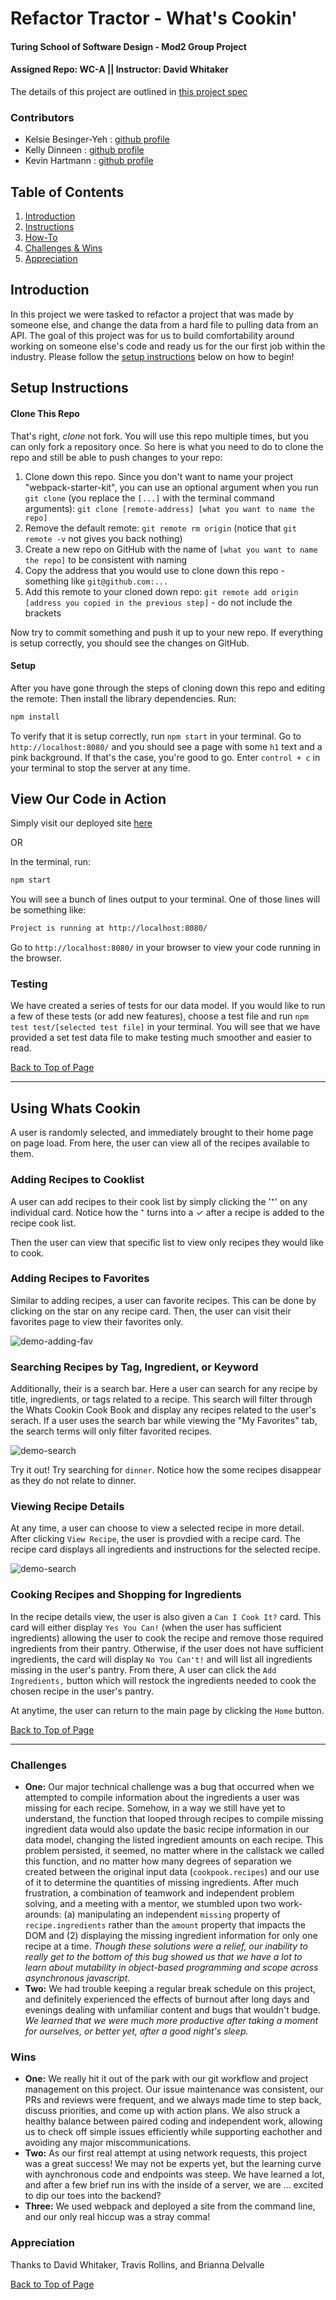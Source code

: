 # Refactor Tractor - What's Cookin'
#### Turing School of Software Design - Mod2 Group Project
#### Assigned Repo: WC-A  || Instructor: David Whitaker

The details of this project are outlined in [this project spec](https://frontend.turing.io/projects/module-2/refactor-tractor-wc.html)

### Contributors
- Kelsie Besinger-Yeh : [github profile](https://github.com/kelsiebesingeryeh)
- Kelly Dinneen : [github profile](https://github.com/kellydinneen)
- Kevin Hartmann : [github profile](https://github.com/kevinhartmann23)

## Table of Contents
1. [Introduction](#introduction)
2. [Instructions](#setup-instructions)
3. [How-To](#using-whats-cookin)
4. [Challenges & Wins](#challenges-&-wins)
5. [Appreciation](#appreciation)

## Introduction
  In this project we were tasked to refactor a project that was made by someone else, and change the data from a hard file to pulling data from an API. The goal of this project was for us to build comfortability around working on someone else's code and ready us for the our first job within the industry. Please follow the [setup instructions](#setup-instructions) below on how to begin!

## Setup Instructions

#### Clone This Repo

That's right, _clone_ not fork. You will use this repo multiple times, but you can only fork a repository once. So here is what you need to do to clone the repo and still be able to push changes to your repo:

1. Clone down this repo. Since you don't want to name your project "webpack-starter-kit", you can use an optional argument when you run `git clone` (you replace the `[...]` with the terminal command arguments): `git clone [remote-address] [what you want to name the repo]`
1. Remove the default remote: `git remote rm origin` (notice that `git remote -v` not gives you back nothing)
1. Create a new repo on GitHub with the name of `[what you want to name the repo]` to be consistent with naming
1. Copy the address that you would use to clone down this repo - something like `git@github.com:...`
1. Add this remote to your cloned down repo: `git remote add origin [address you copied in the previous step]` - do not include the brackets

Now try to commit something and push it up to your new repo. If everything is setup correctly, you should see the changes on GitHub.

#### Setup

After you have gone through the steps of cloning down this repo and editing the remote:
Then install the library dependencies. Run:

```bash
npm install
```

To verify that it is setup correctly, run `npm start` in your terminal. Go to `http://localhost:8080/` and you should see a page with some `h1` text and a pink background. If that's the case, you're good to go. Enter `control + c` in your terminal to stop the server at any time.

## View Our Code in Action
Simply visit our deployed site [here]()

OR

In the terminal, run:

```bash
npm start
```

You will see a bunch of lines output to your terminal. One of those lines will be something like:

```bash
Project is running at http://localhost:8080/
```

Go to `http://localhost:8080/` in your browser to view your code running in the browser.

### Testing

We have created a series of tests for our data model. If you would like to run a few of these tests (or add new features), choose a test file and run `npm test test/[selected test file]` in your terminal.
You will see that we have provided a set test data file to make testing much smoother and easier to read.

[Back to Top of Page](#table-of-contents)

---

## Using Whats Cookin
A user is randomly selected, and immediately brought to their home page on page load. From here, the user can view all of the recipes available to them.

### Adding Recipes to Cooklist
A user can add recipes to their cook list by simply clicking the '⁺' on any individual card. Notice how the ⁺ turns into a ✓ after a recipe is added to the recipe cook list.

Then the user can view that specific list to view only recipes they would like to cook.

### Adding Recipes to Favorites
Similar to adding recipes, a user can favorite recipes. This can be done by clicking on the star on any recipe card. Then, the user can visit their favorites page to view their favorites only.

![demo-adding-fav](https://media.giphy.com/media/3U7PdzLzDAvCUsTLno/giphy.gif)


### Searching Recipes by Tag, Ingredient, or Keyword
Additionally, their is a search bar. Here a user can search for any recipe by title, ingredients, or tags related to a recipe. This search will filter through the Whats Cookin Cook Book and display any recipes related to the user's serach. If a user uses the search bar while viewing the "My Favorites" tab, the search terms will only filter favorited recipes.

![demo-search](https://media.giphy.com/media/xkQ20nfeZtgXFS8ub7/giphy.gif)

Try it out! Try searching for `dinner`. Notice how the some recipes disappear as they do not relate to dinner.

### Viewing Recipe Details
At any time, a user can choose to view a selected recipe in more detail. After clicking `View Recipe`, the user is provdied with a recipe card. The recipe card displays all ingredients and instructions for the selected recipe.

![demo-search](https://media.giphy.com/media/paymxPquLba1ulgefm/giphy.gif)

### Cooking Recipes and Shopping for Ingredients
In the recipe details view, the user is also given a `Can I Cook It?` card. This card will either display `Yes You Can!` (when the user has sufficient ingredients) allowing the user to cook the recipe and remove those required ingredients from their pantry. Otherwise, if the user does not have sufficient ingredients, the card will display `No You Can't!` and will list all ingredients missing in the user's pantry. From there, A user can click the `Add Ingredients,` button which will restock the ingredients needed to cook the chosen recipe in the user's pantry.

At anytime, the user can return to the main page by clicking the `Home` button.

[Back to Top of Page](#table-of-contents)

---

### Challenges
- **One:** Our major technical challenge was a bug that occurred when we attempted to compile information about the ingredients a user was missing for each recipe. Somehow, in a way we still have yet to understand, the function that looped through recipes to compile missing ingredient data would also update the basic recipe information in our data model, changing the listed ingredient amounts on each recipe. This problem persisted, it seemed, no matter where in the callstack we called this function, and no matter how many degrees of separation we created between the original input data (`cookpook.recipes`) and our use of it to determine the quantities of missing ingredients. After much frustration, a combination of teamwork and independent problem solving, and a meeting with a mentor, we stumbled upon two work-arounds: (a) manipulating an independent `missing` property of `recipe.ingredients` rather than the `amount` property that impacts the DOM and (2) displaying the missing ingredient information for only one recipe at a time. *Though these solutions were a relief, our inability to really get to the bottom of this bug showed us that we have a lot to learn about mutability in object-based programming and scope across asynchronous javascript.*
- **Two:** We had trouble keeping a regular break schedule on this project, and definitely experienced the effects of burnout after long days and evenings dealing with unfamiliar content and bugs that wouldn't budge. *We learned that we were much more productive after taking a moment for ourselves, or better yet, after a good night's sleep.*

### Wins
- **One:** We really hit it out of the park with our git workflow and project management on this project. Our issue maintenance was consistent, our PRs and reviews were frequent, and we always made time to step back, discuss priorities, and come up with action plans. We also struck a healthy balance between paired coding and independent work, allowing us to check off simple issues efficiently while supporting eachother and avoiding any major miscommunications.
- **Two:** As our first real attempt at using network requests, this project was a great success! We may not be experts yet, but the learning curve with aynchronous code and endpoints was steep. We have learned a lot, and after a few brief run ins with the inside of a server, we are ... excited to dip our toes into the backend?
- **Three:** We used webpack and deployed a site from the command line, and our only real hiccup was a stray comma!

### Appreciation
Thanks to David Whitaker, Travis Rollins, and Brianna Delvalle


[Back to Top of Page](#table-of-contents)

<!-- ## Deploying to GitHub Pages

_If you are finished with the functionality and testing of your project_, then you can consider deploying your project to the web! This way anyone can play it without cloning down your repo.

[GitHub Pages](https://pages.github.com/) is a great way to deploy your project to the web. Don't worry about this until your project is free of bugs and well tested!

If you _are_ done, you can follow [this procedure](./gh-pages-procedure.md) to get your project live on GitHub Pages. -->
